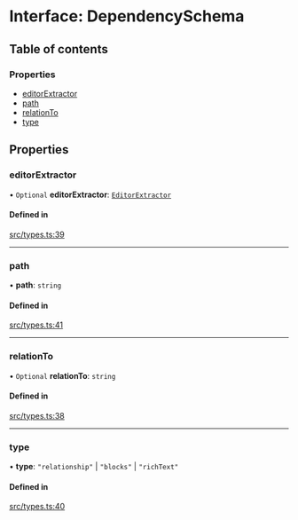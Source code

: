 # Interface: DependencySchema

## Table of contents

### Properties

- [editorExtractor](DependencySchema.md#editorextractor)
- [path](DependencySchema.md#path)
- [relationTo](DependencySchema.md#relationto)
- [type](DependencySchema.md#type)

## Properties

### editorExtractor

• `Optional` **editorExtractor**: [`EditorExtractor`](../overview.md#editorextractor)

#### Defined in

[src/types.ts:39](https://github.com/GeorgeHulpoi/payload-dependencies-graph/blob/410696e/src/types.ts#L39)

___

### path

• **path**: `string`

#### Defined in

[src/types.ts:41](https://github.com/GeorgeHulpoi/payload-dependencies-graph/blob/410696e/src/types.ts#L41)

___

### relationTo

• `Optional` **relationTo**: `string`

#### Defined in

[src/types.ts:38](https://github.com/GeorgeHulpoi/payload-dependencies-graph/blob/410696e/src/types.ts#L38)

___

### type

• **type**: ``"relationship"`` \| ``"blocks"`` \| ``"richText"``

#### Defined in

[src/types.ts:40](https://github.com/GeorgeHulpoi/payload-dependencies-graph/blob/410696e/src/types.ts#L40)
